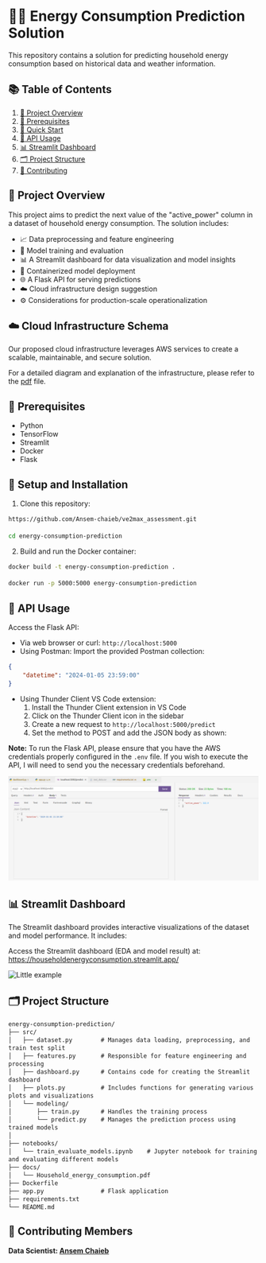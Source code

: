 # 🔋✨ Energy Consumption Prediction Solution

This repository contains a solution for predicting household energy consumption based on historical data and weather information.

## 📚 Table of Contents

1. [📖 Project Overview](#project-overview)
2. [🔧 Prerequisites](#prerequisites)
3. [🚀 Quick Start](#quick-start)
4. [📡 API Usage](#api-usage)
5. [📊 Streamlit Dashboard](#streamlit-dashboard)
6. [🗂 Project Structure](#project-structure)
7. [🤝 Contributing](#contributing)

## 📖 Project Overview

This project aims to predict the next value of the "active_power" column in a dataset of household energy consumption. The solution includes:

- 📈 Data preprocessing and feature engineering
- 🧠 Model training and evaluation
- 📊 A Streamlit dashboard for data visualization and model insights
- 🐳 Containerized model deployment
- 🌐 A Flask API for serving predictions
- ☁️ Cloud infrastructure design suggestion
- ⚙️ Considerations for production-scale operationalization

## ☁️ Cloud Infrastructure Schema

Our proposed cloud infrastructure leverages AWS services to create a scalable, maintainable, and secure solution.

For a detailed diagram and explanation of the infrastructure, please refer to the [pdf](docs/Household_energy_consumption.pdf) file.

## 🔧 Prerequisites

- Python 
- TensorFlow
- Streamlit 
- Docker
- Flask

## 🚀 Setup and Installation

1. Clone this repository:

```bash
https://github.com/Ansem-chaieb/ve2max_assessment.git

cd energy-consumption-prediction
```

2. Build and run the Docker container:

```bash
docker build -t energy-consumption-prediction .

docker run -p 5000:5000 energy-consumption-prediction
```

## 📡 API Usage

Access the Flask API:
- Via web browser or curl: `http://localhost:5000`
- Using Postman: Import the provided Postman collection:

```json
{
    "datetime": "2024-01-05 23:59:00"
}
```

- Using Thunder Client VS Code extension: 
  1. Install the Thunder Client extension in VS Code
  2. Click on the Thunder Client icon in the sidebar
  3. Create a new request to `http://localhost:5000/predict`
  4. Set the method to POST and add the JSON body as shown:

**Note:** To run the Flask API, please ensure that you have the AWS credentials properly configured in the `.env` file. If you wish to execute the API, I will need to send you the necessary credentials beforehand.

![Thunder Client Usage](images/thunder.png)

## 📊 Streamlit Dashboard

The Streamlit dashboard provides interactive visualizations of the dataset and model performance. It includes:

Access the Streamlit dashboard (EDA and model result) at:
https://householdenergyconsumption.streamlit.app/

<img src="images/streamlit-dashboard.gif" width=900 alt="Little example">

## 🗂 Project Structure

```
energy-consumption-prediction/
├── src/
│   ├── dataset.py        # Manages data loading, preprocessing, and train test split
│   ├── features.py       # Responsible for feature engineering and processing
│   ├── dashboard.py      # Contains code for creating the Streamlit dashboard
│   ├── plots.py          # Includes functions for generating various plots and visualizations
│   └── modeling/
│       ├── train.py      # Handles the training process 
│       └── predict.py    # Manages the prediction process using trained models
│
├── notebooks/
│   └── train_evaluate_models.ipynb    # Jupyter notebook for training and evaluating different models
├── docs/
│   └── Household_energy_consumption.pdf
├── Dockerfile
├── app.py                # Flask application
├── requirements.txt
└── README.md
```

## 🤝 Contributing Members

**Data Scientist: [Ansem Chaieb](mailto:ansem.cb@gmail.com)**